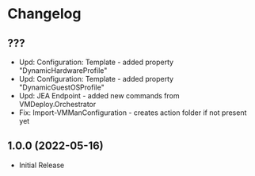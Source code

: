 ﻿# Changelog

## ???

+ Upd: Configuration: Template - added property "DynamicHardwareProfile"
+ Upd: Configuration: Template - added property "DynamicGuestOSProfile"
+ Upd: JEA Endpoint - added new commands from VMDeploy.Orchestrator
+ Fix: Import-VMManConfiguration - creates action folder if not present yet

## 1.0.0 (2022-05-16)

+ Initial Release
